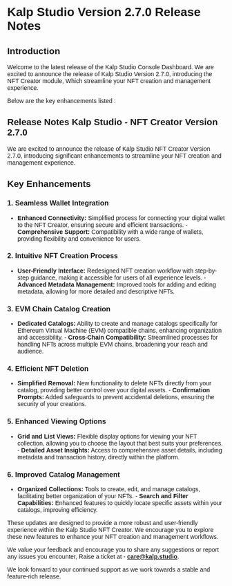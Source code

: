 <style>  body { font-family: "Source Sans 3", sans-serif!important; }</style>

<link  href="https://fonts.googleapis.com/css2?family=Source+Sans+3:ital,wght@0,200..900;1,200..900&display=swap"  rel="stylesheet">  <link  rel="stylesheet"  href="https://fonts.googleapis.com/icon?family=Material+Icons">

# **Kalp Studio Version 2.7.0 Release Notes**

## Introduction

Welcome to the latest release of the Kalp Studio Console Dashboard.  We are excited to announce the release of Kalp Studio Version 2.7.0, introducing the NFT Creator module, Which streamline your NFT creation and management experience.

Below are the key enhancements listed :

## Release Notes Kalp Studio - NFT Creator Version 2.7.0 

We are excited to announce the release of Kalp Studio NFT Creator Version 2.7.0, introducing significant enhancements to streamline your NFT creation and management experience.

## Key Enhancements

### 1.  **Seamless Wallet Integration**
    
   -   **Enhanced Connectivity:** Simplified process for connecting your digital wallet to the NFT Creator, ensuring secure and efficient transactions.
    -   **Comprehensive Support:** Compatibility with a wide range of wallets, providing flexibility and convenience for users.

### 2.  **Intuitive NFT Creation Process**
    
   -   **User-Friendly Interface:** Redesigned NFT creation workflow with step-by-step guidance, making it accessible for users of all experience levels.
    -   **Advanced Metadata Management:** Improved tools for adding and editing metadata, allowing for more detailed and descriptive NFTs.

### 3.  **EVM Chain Catalog Creation**
    
   -   **Dedicated Catalogs:** Ability to create and manage catalogs specifically for Ethereum Virtual Machine (EVM) compatible chains, enhancing organization and accessibility.
    -   **Cross-Chain Compatibility:** Streamlined processes for handling NFTs across multiple EVM chains, broadening your reach and audience.

### 4.  **Efficient NFT Deletion**
    
   -   **Simplified Removal:** New functionality to delete NFTs directly from your catalog, providing better control over your digital assets.
    -   **Confirmation Prompts:** Added safeguards to prevent accidental deletions, ensuring the security of your creations.

### 5.  **Enhanced Viewing Options**
    
   -   **Grid and List Views:** Flexible display options for viewing your NFT collection, allowing you to choose the layout that best suits your preferences.
    -   **Detailed Asset Insights:** Access to comprehensive asset details, including metadata and transaction history, directly within the platform.

### 6.  **Improved Catalog Management**
    
   -   **Organized Collections:** Tools to create, edit, and manage catalogs, facilitating better organization of your NFTs.
    -   **Search and Filter Capabilities:** Enhanced features to quickly locate specific assets within your catalogs, improving efficiency.

These updates are designed to provide a more robust and user-friendly experience within the Kalp Studio NFT Creator. We encourage you to explore these new features to enhance your NFT creation and management workflows.

We value your feedback and encourage you to share any suggestions or report any issues you encounter, Raise a ticket at - [**care@kalp.studio**](https://care.kalp.studio/support/home).

We look forward to your continued support as we work towards a stable and feature-rich release.